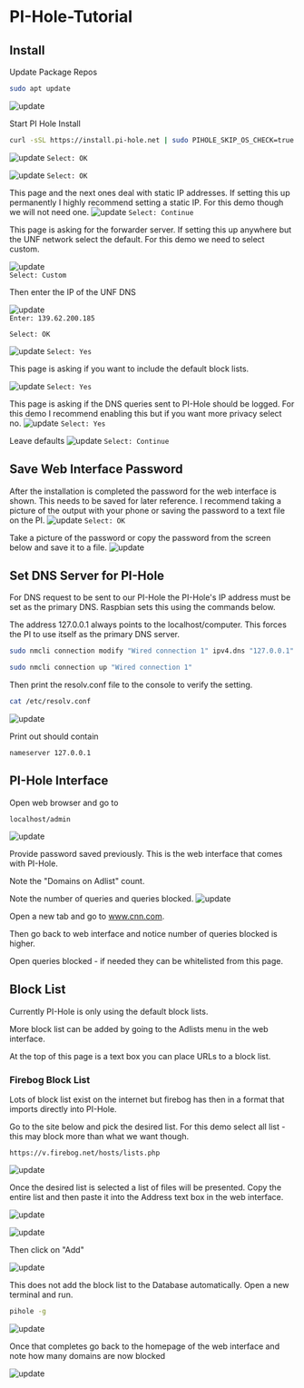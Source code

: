 # PI-Hole-Tutorial
## Install
Update Package Repos

```bash
sudo apt update
```
![update](https://raw.githubusercontent.com/rlentz1236/PI-Hole-Tutorial/main/Capture1.PNG "sudo apt update sample output")

Start PI Hole Install

```bash
curl -sSL https://install.pi-hole.net | sudo PIHOLE_SKIP_OS_CHECK=true bash
```
![update](https://raw.githubusercontent.com/rlentz1236/PI-Hole-Tutorial/main/Capture2.PNG "PI-Hole Install")
`Select: OK`

![update](https://raw.githubusercontent.com/rlentz1236/PI-Hole-Tutorial/main/Capture3.PNG "PI-Hole Install")
`Select: OK`

This page and the next ones deal with static IP addresses. If setting this up permanently I highly recommend setting a static IP. For this demo though we will not need one.
![update](https://raw.githubusercontent.com/rlentz1236/PI-Hole-Tutorial/main/Capture4.PNG "PI-Hole Install")
`Select: Continue`
 
This page is asking for the forwarder server. If setting this up anywhere but the UNF network select the default. For this demo we need to select custom.

![update](https://raw.githubusercontent.com/rlentz1236/PI-Hole-Tutorial/main/Capture7.PNG "PI-Hole Install")	
`Select: Custom`

Then enter the IP of the UNF DNS

![update](https://raw.githubusercontent.com/rlentz1236/PI-Hole-Tutorial/main/Capture8.PNG "PI-Hole Install")		
`Enter: 139.62.200.185`

`Select: OK`

![update](https://raw.githubusercontent.com/rlentz1236/PI-Hole-Tutorial/main/Capture9.PNG "PI-Hole Install")
`Select: Yes`

This page is asking if you want to include the default block lists.

![update](https://raw.githubusercontent.com/rlentz1236/PI-Hole-Tutorial/main/Capture10.PNG "PI-Hole Install")
`Select: Yes`

This page is asking if the DNS queries sent to PI-Hole should be logged. For this demo I recommend enabling this but if you want more privacy select no.
![update](https://raw.githubusercontent.com/rlentz1236/PI-Hole-Tutorial/main/Capture13.PNG "PI-Hole Install")
`Select: Yes`

Leave defaults
![update](https://raw.githubusercontent.com/rlentz1236/PI-Hole-Tutorial/main/Capture14.PNG "PI-Hole Install")
 `Select: Continue`

## Save Web Interface Password
After the installation is completed the password for the web interface is shown. This needs to be saved for later reference. I recommend taking a picture of the output with your phone or saving the password to a text file on the PI.
![update](https://raw.githubusercontent.com/rlentz1236/PI-Hole-Tutorial/main/Capture15.PNG "PI-Hole Password")
`Select: OK`

Take a picture of the password or copy the password from the screen below and save it to a file.
![update](https://raw.githubusercontent.com/rlentz1236/PI-Hole-Tutorial/main/Capture16.PNG "PI-Hole Password")

## Set DNS Server for PI-Hole
For DNS request to be sent to our PI-Hole the PI-Hole's IP address must be set as the primary DNS. Raspbian sets this using the commands below.

The address 127.0.0.1 always points to the localhost/computer. This forces the PI to use itself as the primary DNS server.

```bash
sudo nmcli connection modify "Wired connection 1" ipv4.dns "127.0.0.1"
```

```bash
sudo nmcli connection up "Wired connection 1"
```

Then print the resolv.conf file to the console to verify the setting.

```bash
cat /etc/resolv.conf
```
![update](https://raw.githubusercontent.com/rlentz1236/PI-Hole-Tutorial/main/Capture21-1.png "PI-Hole DNS")

Print out should contain

`nameserver 127.0.0.1`

## PI-Hole Interface
Open web browser and go to

`localhost/admin`

![update](https://raw.githubusercontent.com/rlentz1236/PI-Hole-Tutorial/main/Capture22.PNG "PI-Hole Interface")

Provide password saved previously. 
This is the web interface that comes with PI-Hole.

Note the "Domains on Adlist" count.

Note the number of queries and queries blocked.
![update](https://raw.githubusercontent.com/rlentz1236/PI-Hole-Tutorial/main/Capture23.PNG "PI-Hole Interface")

Open a new tab and go to www.cnn.com.

Then go back to web interface and notice number of queries blocked is higher.

Open queries blocked - if needed they can be whitelisted from this page.

## Block List
Currently PI-Hole is only using the default block lists.

More block list can be added by going to the Adlists menu in the web interface.

At the top of this page is a text box you can place URLs to a block list.

### Firebog Block List
Lots of block list exist on the internet but firebog has then in a format that imports directly into PI-Hole.

Go to the site below and pick the desired list. For this demo select all list - this may block more than what we want though.

`https://v.firebog.net/hosts/lists.php`

![update](https://raw.githubusercontent.com/rlentz1236/PI-Hole-Tutorial/main/Capture24.PNG "PI-Hole")


Once the desired list is selected a list of files will be presented. Copy the entire list and then paste it into the Address text box in the web interface.

![update](https://raw.githubusercontent.com/rlentz1236/PI-Hole-Tutorial/main/Capture25.PNG "PI-Hole")

![update](https://raw.githubusercontent.com/rlentz1236/PI-Hole-Tutorial/main/Capture26.PNG "PI-Hole")

Then click on "Add"

![update](https://raw.githubusercontent.com/rlentz1236/PI-Hole-Tutorial/main/Capture27.PNG "PI-Hole")

This does not add the block list to the Database automatically. Open a new terminal and run.

```bash
pihole -g
```

![update](https://raw.githubusercontent.com/rlentz1236/PI-Hole-Tutorial/main/Capture28.PNG "PI-Hole")

Once that completes go back to the homepage of the web interface and note how many domains are now blocked

![update](https://raw.githubusercontent.com/rlentz1236/PI-Hole-Tutorial/main/Capture29.PNG "PI-Hole")


